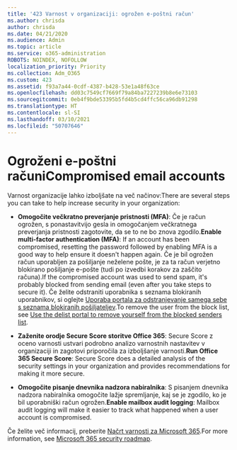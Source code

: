 ```yaml
---
title: '423 Varnost v organizaciji: ogrožen e-poštni račun'
ms.author: chrisda
author: chrisda
ms.date: 04/21/2020
ms.audience: Admin
ms.topic: article
ms.service: o365-administration
ROBOTS: NOINDEX, NOFOLLOW
localization_priority: Priority
ms.collection: Adm_O365
ms.custom: 423
ms.assetid: f93a7a44-0cdf-4387-b428-53e1a48f63ce
ms.openlocfilehash: dd03c7549cf7669f79a84ba7227239b8e6e73103
ms.sourcegitcommit: 0eb4f9bde53395b5fd4b5cd4ffc56ca96db91298
ms.translationtype: HT
ms.contentlocale: sl-SI
ms.lasthandoff: 03/10/2021
ms.locfileid: "50707646"
---
```

# <a name="compromised-email-accounts"></a><span data-ttu-id="aefe2-102">Ogroženi e-poštni računi</span><span class="sxs-lookup"><span data-stu-id="aefe2-102">Compromised email accounts</span></span>

<span data-ttu-id="aefe2-103">Varnost organizacije lahko izboljšate na več načinov:</span><span class="sxs-lookup"><span data-stu-id="aefe2-103">There are several steps you can take to help increase security in your organization:</span></span>

- <span data-ttu-id="aefe2-104">**Omogočite večkratno preverjanje pristnosti (MFA)**: Če je račun ogrožen, s ponastavitvijo gesla in omogočanjem večkratnega preverjanja pristnosti zagotovite, da se to ne bo znova zgodilo.</span><span class="sxs-lookup"><span data-stu-id="aefe2-104">**Enable multi-factor authentication (MFA)**: If an account has been compromised, resetting the password followed by enabling MFA is a good way to help ensure it doesn't happen again.</span></span> <span data-ttu-id="aefe2-105">Če je bil ogrožen račun uporabljen za pošiljanje neželene pošte, je za ta račun verjetno blokirano pošiljanje e-pošte (tudi po izvedbi korakov za zaščito računa).</span><span class="sxs-lookup"><span data-stu-id="aefe2-105">If the compromised account was used to send spam, it's probably blocked from sending email (even after you take steps to secure it).</span></span> <span data-ttu-id="aefe2-106">Če želite odstraniti uporabnika s seznama blokiranih uporabnikov, si oglejte [Uporaba portala za odstranjevanje samega sebe s seznama blokiranih pošiljateljev](https://docs.microsoft.com/microsoft-365/security/office-365-security/use-the-delist-portal-to-remove-yourself-from-the-office-365-blocked-senders-lis).</span><span class="sxs-lookup"><span data-stu-id="aefe2-106">To remove the user from the block list, see [Use the delist portal to remove yourself from the blocked senders list](https://docs.microsoft.com/microsoft-365/security/office-365-security/use-the-delist-portal-to-remove-yourself-from-the-office-365-blocked-senders-lis).</span></span>

- <span data-ttu-id="aefe2-107">**Zaženite orodje Secure Score storitve Office 365**: Secure Score z oceno varnosti ustvari podrobno analizo varnostnih nastavitev v organizaciji in zagotovi priporočila za izboljšanje varnosti.</span><span class="sxs-lookup"><span data-stu-id="aefe2-107">**Run Office 365 Secure Score**: Secure Score does a detailed analysis of the security settings in your organization and provides recommendations for making it more secure.</span></span>

- <span data-ttu-id="aefe2-108">**Omogočite pisanje dnevnika nadzora nabiralnika**: S pisanjem dnevnika nadzora nabiralnika omogočite lažje spremljanje, kaj se je zgodilo, ko je bil uporabniški račun ogrožen.</span><span class="sxs-lookup"><span data-stu-id="aefe2-108">**Enable mailbox audit logging**: Mailbox audit logging will make it easier to track what happened when a user account is compromised.</span></span>

<span data-ttu-id="aefe2-109">Če želite več informacij, preberite [Načrt varnosti za Microsoft 365](https://docs.microsoft.com/microsoft-365/security/office-365-security/security-roadmap).</span><span class="sxs-lookup"><span data-stu-id="aefe2-109">For more information, see [Microsoft 365 security roadmap](https://docs.microsoft.com/microsoft-365/security/office-365-security/security-roadmap).</span></span>
